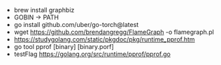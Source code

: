 - brew install graphbiz
- GOBIN -> PATH
- go install github.com/uber/go-torch@latest
- wget https://github.com/brendangregg/FlameGraph -o flamegraph.pl
- https://studygolang.com/static/pkgdoc/pkg/runtime_pprof.htm
- go tool pprof [binary] [binary.porf]
- testFlag https://golang.org/src/runtime/pprof/pprof.go